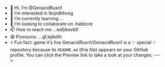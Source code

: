 - 👋 Hi, I’m @GenacidRusn1
- 👀 I’m interested in lbvjrdbhvog
- 🌱 I’m currently learning ...
- 💞️ I’m looking to collaborate on .habbcre
- 📫 How to reach me ...eafjikovblf
- 😄 Pronouns: ...gf,bjibdth
- ⚡ Fun fact: game it's live
GenacidRusn1/GenacidRusn1 is a ✨ special ✨ repository because its `README.md` (this file) appears on your GitHub profile.
You can click the Preview link to take a look at your changes.
--->
